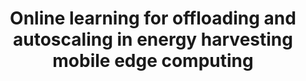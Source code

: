 ---
title: "Online learning for offloading and autoscaling in energy harvesting mobile edge computing"
collection: publications
category: 2017
permalink: /publication/2017-7-11
venue: 'IEEE Transactions on Cognitive Communications and Networking'
paperurl: 'https://ieeexplore.ieee.org/abstract/document/7973020'
---